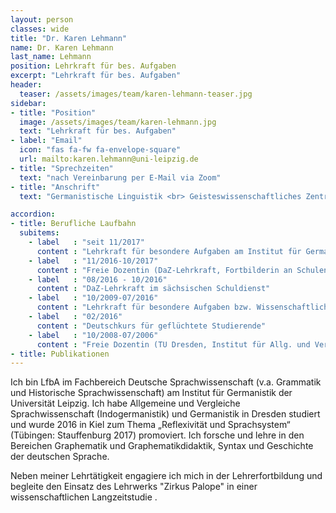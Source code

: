 ```yaml
---
layout: person
classes: wide
title: "Dr. Karen Lehmann"
name: Dr. Karen Lehmann
last_name: Lehmann
position: Lehrkraft für bes. Aufgaben
excerpt: "Lehrkraft für bes. Aufgaben"
header:
  teaser: /assets/images/team/karen-lehmann-teaser.jpg
sidebar:
- title: "Position"
  image: /assets/images/team/karen-lehmann.jpg
  text: "Lehrkraft für bes. Aufgaben"
- label: "Email"
  icon: "fas fa-fw fa-envelope-square"
  url: mailto:karen.lehmann@uni-leipzig.de
- title: "Sprechzeiten"
  text: "nach Vereinbarung per E-Mail via Zoom"
- title: "Anschrift"
  text: "Germanistische Linguistik <br> Geisteswissenschaftliches Zentrum <br> Beethovenstraße 15, Raum 1403, 04107 Leipzig"

accordion:
- title: Berufliche Laufbahn
  subitems:
    - label   : "seit 11/2017"
      content : "Lehrkraft für besondere Aufgaben am Institut für Germanistik an der Universität Leipzig"
    - label   : "11/2016-10/2017"
      content : "Freie Dozentin (DaZ-Lehrkraft, Fortbilderin an Schulen)"
    - label   : "08/2016 - 10/2016"
      content : "DaZ-Lehrkraft im sächsischen Schuldienst"
    - label   : "10/2009-07/2016"
      content : "Lehrkraft für besondere Aufgaben bzw. Wissenschaftliche Mitarbeiterin am Germanistischen Seminar der Christian-Albrechts-Universität in Kiel"
    - label   : "02/2016"
      content : "Deutschkurs für geflüchtete Studierende"
    - label   : "10/2008-07/2006"
      content : "Freie Dozentin (TU Dresden, Institut für Allg. und Vergl. SprachwissenschaftTätigkeit, Germanistik, VHS Dresden)"   
- title: Publikationen
---
```


Ich bin LfbA im Fachbereich Deutsche Sprachwissenschaft (v.a. Grammatik und Historische Sprachwissenschaft) am Institut für Germanistik der Universität Leipzig. Ich habe Allgemeine und Vergleiche Sprachwissenschaft (Indogermanistik) und Germanistik in Dresden studiert und wurde 2016 in Kiel zum Thema „Reflexivität und Sprachsystem“ (Tübingen: Stauffenburg 2017) promoviert. Ich forsche und lehre in den Bereichen Graphematik und Graphematikdidaktik, Syntax und Geschichte der deutschen Sprache.

Neben meiner Lehrtätigkeit engagiere ich mich in der Lehrerfortbildung und begleite den Einsatz des Lehrwerks "Zirkus Palope" in einer wissenschaftlichen Langzeitstudie .